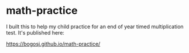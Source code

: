 # math-practice

I built this to help my child practice for an end of year timed multiplication test. It's published here:

https://bogosj.github.io/math-practice/
